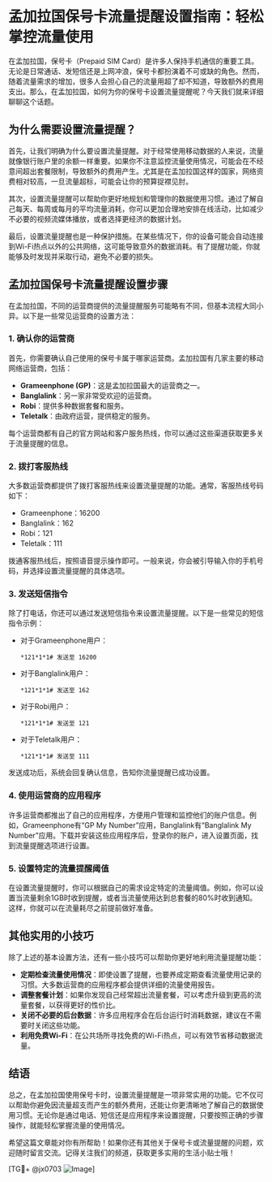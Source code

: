 # 孟加拉国保号卡流量提醒设置指南：轻松掌控流量使用

在孟加拉国，保号卡（Prepaid SIM Card）是许多人保持手机通信的重要工具。无论是日常通话、发短信还是上网冲浪，保号卡都扮演着不可或缺的角色。然而，随着流量需求的增加，很多人会担心自己的流量用超了却不知道，导致额外的费用支出。那么，在孟加拉国，如何为你的保号卡设置流量提醒呢？今天我们就来详细聊聊这个话题。

## 为什么需要设置流量提醒？

首先，让我们明确为什么要设置流量提醒。对于经常使用移动数据的人来说，流量就像银行账户里的余额一样重要。如果你不注意监控流量使用情况，可能会在不经意间超出套餐限制，导致额外的费用产生。尤其是在孟加拉国这样的国家，网络资费相对较高，一旦流量超标，可能会让你的预算捉襟见肘。

其次，设置流量提醒可以帮助你更好地规划和管理你的数据使用习惯。通过了解自己每天、每周或每月的平均流量消耗，你可以更加合理地安排在线活动，比如减少不必要的视频流媒体播放，或者选择更经济的数据计划。

最后，设置流量提醒也是一种保护措施。在某些情况下，你的设备可能会自动连接到Wi-Fi热点以外的公共网络，这可能导致意外的数据消耗。有了提醒功能，你就能够及时发现并采取行动，避免不必要的损失。

## 孟加拉国保号卡流量提醒设置步骤

在孟加拉国，不同的运营商提供的流量提醒服务可能略有不同，但基本流程大同小异。以下是一些常见运营商的设置方法：

### 1. 确认你的运营商

首先，你需要确认自己使用的保号卡属于哪家运营商。孟加拉国有几家主要的移动网络运营商，包括：

- **Grameenphone (GP)**：这是孟加拉国最大的运营商之一。
- **Banglalink**：另一家非常受欢迎的运营商。
- **Robi**：提供多种数据套餐和服务。
- **Teletalk**：由政府运营，提供稳定的服务。

每个运营商都有自己的官方网站和客户服务热线，你可以通过这些渠道获取更多关于流量提醒的信息。

### 2. 拨打客服热线

大多数运营商都提供了拨打客服热线来设置流量提醒的功能。通常，客服热线号码如下：

- Grameenphone：16200
- Banglalink：162
- Robi：121
- Teletalk：111

拨通客服热线后，按照语音提示操作即可。一般来说，你会被引导输入你的手机号码，并选择设置流量提醒的具体选项。

### 3. 发送短信指令

除了打电话，你还可以通过发送短信指令来设置流量提醒。以下是一些常见的短信指令示例：

- 对于Grameenphone用户：
  ```
  *121*1*1# 发送至 16200
  ```
- 对于Banglalink用户：
  ```
  *121*1*1# 发送至 162
  ```
- 对于Robi用户：
  ```
  *121*1*1# 发送至 121
  ```
- 对于Teletalk用户：
  ```
  *121*1*1# 发送至 111
  ```

发送成功后，系统会回复确认信息，告知你流量提醒已成功设置。

### 4. 使用运营商的应用程序

许多运营商都推出了自己的应用程序，方便用户管理和监控他们的账户信息。例如，Grameenphone有“GP My Number”应用，Banglalink有“Banglalink My Number”应用。下载并安装这些应用程序后，登录你的账户，进入设置页面，找到流量提醒选项进行设置。

### 5. 设置特定的流量提醒阈值

在设置流量提醒时，你可以根据自己的需求设定特定的流量阈值。例如，你可以设置当流量剩余1GB时收到提醒，或者当流量使用达到总套餐的80%时收到通知。这样，你就可以在流量耗尽之前提前做好准备。

## 其他实用的小技巧

除了上述的基本设置方法，还有一些小技巧可以帮助你更好地利用流量提醒功能：

- **定期检查流量使用情况**：即使设置了提醒，也要养成定期查看流量使用记录的习惯。大多数运营商的应用程序都会提供详细的流量使用报告。
- **调整套餐计划**：如果你发现自己经常超出流量套餐，可以考虑升级到更高的流量套餐，以获得更好的性价比。
- **关闭不必要的后台数据**：许多应用程序会在后台运行时消耗数据，建议在不需要时关闭这些功能。
- **利用免费Wi-Fi**：在公共场所寻找免费的Wi-Fi热点，可以有效节省移动数据流量。

## 结语

总之，在孟加拉国使用保号卡时，设置流量提醒是一项非常实用的功能。它不仅可以帮助你避免因流量超支而产生的额外费用，还能让你更清晰地了解自己的数据使用习惯。无论你是通过电话、短信还是应用程序来设置提醒，只要按照正确的步骤操作，就能轻松掌握流量的使用情况。

希望这篇文章能对你有所帮助！如果你还有其他关于保号卡或流量提醒的问题，欢迎随时留言交流。记得关注我们的频道，获取更多实用的生活小贴士哦！

[TG💪+ @jx0703 ![Image](https://github.com/user-attachments/assets/dbca1d08-cadb-493c-b0ec-ad6f7a83f270)]